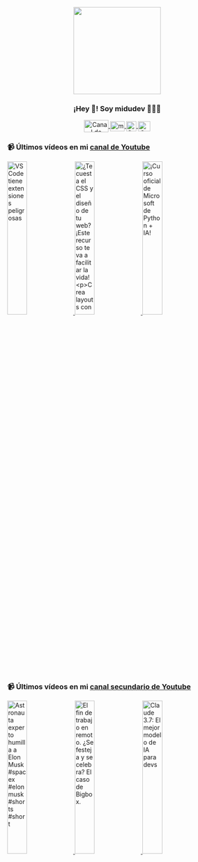 <p align="center" width="300">
   <img align="center" width="200" src="https://user-images.githubusercontent.com/1561955/106762302-fda9de00-6635-11eb-99be-3ef744e60c0e.png" />
   <h3 align="center">¡Hey 👋! Soy midudev 👨🏻‍💻</h3>
</p>

<p align="center">
   <a href="https://twitch.tv/midudev" target="blank">
    <img align="center" src="https://upload.wikimedia.org/wikipedia/commons/c/ce/Twitch_logo_2019.svg" alt="Canal de Twitch de midudev" height="28px" width="56px" />
  </a>
  <span style="width: 8px;"> </span>
   <a href="https://youtube.com/midudev" target="blank">
    <img align="center" src="https://upload.wikimedia.org/wikipedia/commons/0/09/YouTube_full-color_icon_%282017%29.svg" alt="midudev" height="23px" width="33px" />
  </a>
  <span style="width: 8px;"> </span>
  <a href="https://instagram.com/midu.dev" target="blank">
    <img align="center" src="https://upload.wikimedia.org/wikipedia/commons/e/e7/Instagram_logo_2016.svg" alt="Canal de Instagram de midu.dev" height="23px" width="23px" />
  </a>
  <span style="width: 8px;"> </span>
  <a href="https://twitter.com/midudev" target="blank">
    <img align="center" src="https://upload.wikimedia.org/wikipedia/commons/thumb/6/6f/Logo_of_Twitter.svg/2491px-Logo_of_Twitter.svg.png" alt="Canal de Twitter de midudev" height="23px" width="28px" />
  </a>
</p>

### 📹 Últimos vídeos en mi [canal de Youtube](https://youtube.com/midudev?sub_confirmation=1)

<a href='https://youtu.be/9iPKhcYKuaA' target='_blank'>
  <img width='30%' src='https://img.youtube.com/vi/9iPKhcYKuaA/mqdefault.jpg' alt='VSCode tiene extensiones peligrosas' />
</a>
<a href='https://youtu.be/6rneEv_k6R0' target='_blank'>
  <img width='30%' src='https://img.youtube.com/vi/6rneEv_k6R0/mqdefault.jpg' alt='¿Te cuesta el CSS y el diseño de tu web?
¡Este recurso te va a facilitar la vida!

Crea layouts con' />
</a>
<a href='https://youtu.be/mLQ6Ody6tiw' target='_blank'>
  <img width='30%' src='https://img.youtube.com/vi/mLQ6Ody6tiw/mqdefault.jpg' alt='¡Curso oficial de Microsoft de Python + IA!' />
</a>

### 📹 Últimos vídeos en mi [canal secundario de Youtube](https://youtube.com/midulive?sub_confirmation=1)

<a href='https://youtu.be/epACUTzTfK4' target='_blank'>
  <img width='30%' src='https://img.youtube.com/vi/epACUTzTfK4/mqdefault.jpg' alt='Astronauta experto humilla a Elon Musk #spacex #elonmusk #shorts #short' />
</a>
<a href='https://youtu.be/7YUbnNhA5Lw' target='_blank'>
  <img width='30%' src='https://img.youtube.com/vi/7YUbnNhA5Lw/mqdefault.jpg' alt='El fin de trabajo en remoto. ¿Se festeja y se celebra? El caso de Bigbox.' />
</a>
<a href='https://youtu.be/RX1mWO26IUM' target='_blank'>
  <img width='30%' src='https://img.youtube.com/vi/RX1mWO26IUM/mqdefault.jpg' alt='Claude 3.7: El mejor modelo de IA para devs' />
</a>